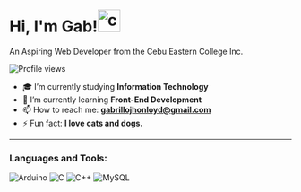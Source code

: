 # Hi, I'm Gab!<img width="40" height="40" alt="cat & dog" src="https://github.com/user-attachments/assets/fd8cb468-bf8f-4804-b529-4dae69c55807" />




An Aspiring Web Developer from the Cebu Eastern College Inc.  

![Profile views](https://komarev.com/ghpvc/?username=Yuyuhiei&label=Profile%20views&color=0e75b6&style=flat)

- 🎓 I’m currently studying **Information Technology**  
- 🌱 I’m currently learning **Front-End Development**  
- 📫 How to reach me: **gabrillojhonloyd@gmail.com**  
- ⚡ Fun fact: **I love cats and dogs.**

---

### Languages and Tools:
![Arduino](https://img.icons8.com/color/48/000000/arduino.png)
![C](https://img.icons8.com/color/48/000000/c-programming.png)
![C++](https://img.icons8.com/color/48/000000/c-plus-plus-logo.png)
![MySQL](https://img.icons8.com/color/48/000000/mysql-logo.png)


